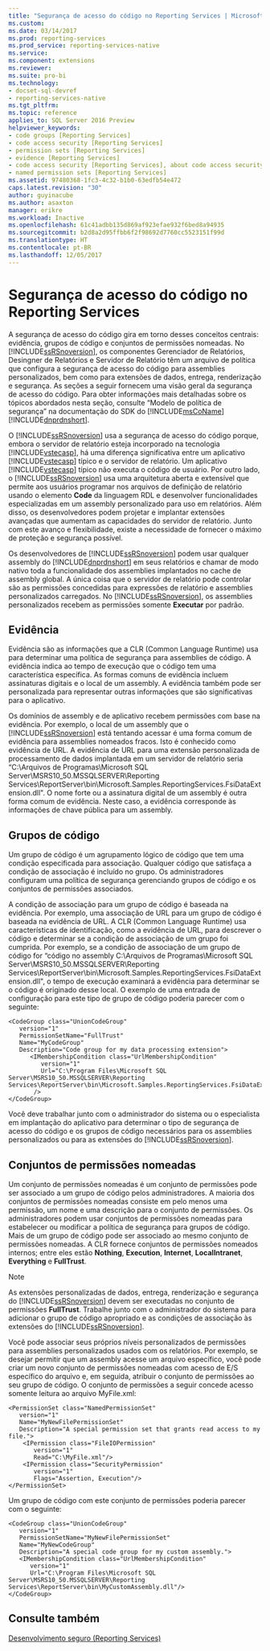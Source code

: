```yaml
---
title: "Segurança de acesso do código no Reporting Services | Microsoft Docs"
ms.custom: 
ms.date: 03/14/2017
ms.prod: reporting-services
ms.prod_service: reporting-services-native
ms.service: 
ms.component: extensions
ms.reviewer: 
ms.suite: pro-bi
ms.technology:
- docset-sql-devref
- reporting-services-native
ms.tgt_pltfrm: 
ms.topic: reference
applies_to: SQL Server 2016 Preview
helpviewer_keywords:
- code groups [Reporting Services]
- code access security [Reporting Services]
- permission sets [Reporting Services]
- evidence [Reporting Services]
- code access security [Reporting Services], about code access security
- named permission sets [Reporting Services]
ms.assetid: 97480368-1fc3-4c32-b1b0-63edfb54e472
caps.latest.revision: "30"
author: guyinacube
ms.author: asaxton
manager: erikre
ms.workload: Inactive
ms.openlocfilehash: 61c41adbb135d869af923efae932f6bed8a94935
ms.sourcegitcommit: b2d8a2d95ffbb6f2f98692d7760cc5523151f99d
ms.translationtype: HT
ms.contentlocale: pt-BR
ms.lasthandoff: 12/05/2017
---
```

# <a name="code-access-security-in-reporting-services"></a>Segurança de acesso do código no Reporting Services
  A segurança de acesso do código gira em torno desses conceitos centrais: evidência, grupos de código e conjuntos de permissões nomeadas. No [!INCLUDE[ssRSnoversion](../../../includes/ssrsnoversion-md.md)], os componentes Gerenciador de Relatórios, Desingner de Relatórios e Servidor de Relatório têm um arquivo de política que configura a segurança de acesso do código para assemblies personalizados, bem como para extensões de dados, entrega, renderização e segurança. As seções a seguir fornecem uma visão geral da segurança de acesso do código. Para obter informações mais detalhadas sobre os tópicos abordados nesta seção, consulte “Modelo de política de segurança” na documentação do SDK do [!INCLUDE[msCoName](../../../includes/msconame-md.md)] [!INCLUDE[dnprdnshort](../../../includes/dnprdnshort-md.md)].  
  
 O [!INCLUDE[ssRSnoversion](../../../includes/ssrsnoversion-md.md)] usa a segurança de acesso do código porque, embora o servidor de relatório esteja incorporado na tecnologia [!INCLUDE[vstecasp](../../../includes/vstecasp-md.md)], há uma diferença significativa entre um aplicativo [!INCLUDE[vstecasp](../../../includes/vstecasp-md.md)] típico e o servidor de relatório. Um aplicativo [!INCLUDE[vstecasp](../../../includes/vstecasp-md.md)] típico não executa o código de usuário. Por outro lado, o [!INCLUDE[ssRSnoversion](../../../includes/ssrsnoversion-md.md)] usa uma arquitetura aberta e extensível que permite aos usuários programar nos arquivos de definição de relatório usando o elemento **Code** da linguagem RDL e desenvolver funcionalidades especializadas em um assembly personalizado para uso em relatórios. Além disso, os desenvolvedores podem projetar e implantar extensões avançadas que aumentam as capacidades do servidor de relatório. Junto com este avanço e flexibilidade, existe a necessidade de fornecer o máximo de proteção e segurança possível.  
  
 Os desenvolvedores de [!INCLUDE[ssRSnoversion](../../../includes/ssrsnoversion-md.md)] podem usar qualquer assembly do [!INCLUDE[dnprdnshort](../../../includes/dnprdnshort-md.md)] em seus relatórios e chamar de modo nativo toda a funcionalidade dos assemblies implantados no cache de assembly global. A única coisa que o servidor de relatório pode controlar são as permissões concedidas para expressões de relatório e assemblies personalizados carregados. No [!INCLUDE[ssRSnoversion](../../../includes/ssrsnoversion-md.md)], os assemblies personalizados recebem as permissões somente **Executar** por padrão.  
  
## <a name="evidence"></a>Evidência  
 Evidência são as informações que a CLR (Common Language Runtime) usa para determinar uma política de segurança para assemblies de código. A evidência indica ao tempo de execução que o código tem uma característica específica. As formas comuns de evidência incluem assinaturas digitais e o local de um assembly. A evidência também pode ser personalizada para representar outras informações que são significativas para o aplicativo.  
  
 Os domínios de assembly e de aplicativo recebem permissões com base na evidência. Por exemplo, o local de um assembly que o [!INCLUDE[ssRSnoversion](../../../includes/ssrsnoversion-md.md)] está tentando acessar é uma forma comum de evidência para assemblies nomeados fracos. Isto é conhecido como evidência de URL. A evidência de URL para uma extensão personalizada de processamento de dados implantada em um servidor de relatório seria “C:\Arquivos de Programas\Microsoft SQL Server\MSRS10_50.MSSQLSERVER\Reporting Services\ReportServer\bin\Microsoft.Samples.ReportingServices.FsiDataExtension.dll". O nome forte ou a assinatura digital de um assembly é outra forma comum de evidência. Neste caso, a evidência corresponde às informações de chave pública para um assembly.  
  
## <a name="code-groups"></a>Grupos de código  
 Um grupo de código é um agrupamento lógico de código que tem uma condição especificada para associação. Qualquer código que satisfaça a condição de associação é incluído no grupo. Os administradores configuram uma política de segurança gerenciando grupos de código e os conjuntos de permissões associados.  
  
 A condição de associação para um grupo de código é baseada na evidência. Por exemplo, uma associação de URL para um grupo de código é baseada na evidência de URL. A CLR (Common Language Runtime) usa características de identificação, como a evidência de URL, para descrever o código e determinar se a condição de associação de um grupo foi cumprida. Por exemplo, se a condição de associação de um grupo de código for “código no assembly C:\Arquivos de Programas\Microsoft SQL Server\MSRS10_50.MSSQLSERVER\Reporting Services\ReportServer\bin\Microsoft.Samples.ReportingServices.FsiDataExtension.dll", o tempo de execução examinará a evidência para determinar se o código é originado desse local. O exemplo de uma entrada de configuração para este tipo de grupo de código poderia parecer com o seguinte:  
  
```  
<CodeGroup class="UnionCodeGroup"  
   version="1"  
   PermissionSetName="FullTrust"  
   Name="MyCodeGroup"  
   Description="Code group for my data processing extension">  
      <IMembershipCondition class="UrlMembershipCondition"  
         version="1"  
         Url="C:\Program Files\Microsoft SQL Server\MSRS10_50.MSSQLSERVER\Reporting Services\ReportServer\bin\Microsoft.Samples.ReportingServices.FsiDataExtension.dll"  
       />  
</CodeGroup>  
```  
  
 Você deve trabalhar junto com o administrador do sistema ou o especialista em implantação do aplicativo para determinar o tipo de segurança de acesso do código e os grupos de código necessários para os assemblies personalizados ou para as extensões do [!INCLUDE[ssRSnoversion](../../../includes/ssrsnoversion-md.md)].  
  
## <a name="named-permission-sets"></a>Conjuntos de permissões nomeadas  
 Um conjunto de permissões nomeadas é um conjunto de permissões pode ser associado a um grupo de código pelos administradores. A maioria dos conjuntos de permissões nomeadas consiste em pelo menos uma permissão, um nome e uma descrição para o conjunto de permissões. Os administradores podem usar conjuntos de permissões nomeadas para estabelecer ou modificar a política de segurança para grupos de código. Mais de um grupo de código pode ser associado ao mesmo conjunto de permissões nomeadas. A CLR fornece conjuntos de permissões nomeados internos; entre eles estão **Nothing**, **Execution**, **Internet**, **LocalIntranet**, **Everything** e **FullTrust**.  
  
> [!NOTE]  
>  As extensões personalizadas de dados, entrega, renderização e segurança do [!INCLUDE[ssRSnoversion](../../../includes/ssrsnoversion-md.md)] devem ser executadas no conjunto de permissões **FullTrust**. Trabalhe junto com o administrador do sistema para adicionar o grupo de código apropriado e as condições de associação às extensões do [!INCLUDE[ssRSnoversion](../../../includes/ssrsnoversion-md.md)].  
  
 Você pode associar seus próprios níveis personalizados de permissões para assemblies personalizados usados com os relatórios. Por exemplo, se desejar permitir que um assembly acesse um arquivo específico, você pode criar um novo conjunto de permissões nomeadas com acesso de E/S específico do arquivo e, em seguida, atribuir o conjunto de permissões ao seu grupo de código. O conjunto de permissões a seguir concede acesso somente leitura ao arquivo MyFile.xml:  
  
```  
<PermissionSet class="NamedPermissionSet"  
   version="1"  
   Name="MyNewFilePermissionSet"  
   Description="A special permission set that grants read access to my file.">  
    <IPermission class="FileIOPermission"  
       version="1"  
       Read="C:\MyFile.xml"/>  
    <IPermission class="SecurityPermission"  
       version="1"  
       Flags="Assertion, Execution"/>  
</PermissionSet>  
```  
  
 Um grupo de código com este conjunto de permissões poderia parecer com o seguinte:  
  
```  
<CodeGroup class="UnionCodeGroup"  
   version="1"  
   PermissionSetName="MyNewFilePermissionSet"  
   Name="MyNewCodeGroup"  
   Description="A special code group for my custom assembly.">  
   <IMembershipCondition class="UrlMembershipCondition"  
      version="1"  
      Url="C:\Program Files\Microsoft SQL Server\MSRS10_50.MSSQLSERVER\Reporting Services\ReportServer\bin\MyCustomAssembly.dll"/>  
</CodeGroup>  
```  
  
## <a name="see-also"></a>Consulte também  
 [Desenvolvimento seguro &#40;Reporting Services&#41;](../../../reporting-services/extensions/secure-development/secure-development-reporting-services.md)  
  
  
